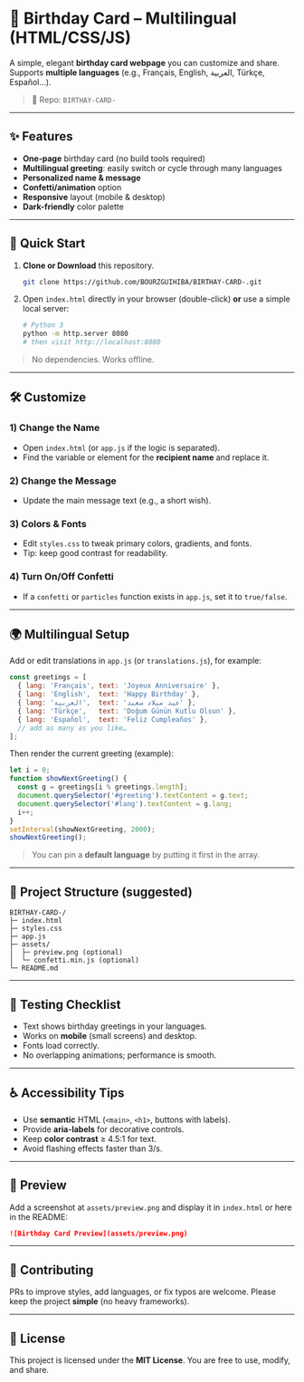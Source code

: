 # 🎉 Birthday Card – Multilingual (HTML/CSS/JS)

A simple, elegant **birthday card webpage** you can customize and share. Supports **multiple languages** (e.g., Français, English, العربية, Türkçe, Español…).

> 📌 Repo: `BIRTHAY-CARD-`

---

## ✨ Features

* **One‑page** birthday card (no build tools required)
* **Multilingual greeting**: easily switch or cycle through many languages
* **Personalized name & message**
* **Confetti/animation** option
* **Responsive** layout (mobile & desktop)
* **Dark-friendly** color palette

---

## 🚀 Quick Start

1. **Clone or Download** this repository.

   ```bash
   git clone https://github.com/BOURZGUIHIBA/BIRTHAY-CARD-.git
   ```
2. Open `index.html` directly in your browser (double-click) **or** use a simple local server:

   ```bash
   # Python 3
   python -m http.server 8080
   # then visit http://localhost:8080
   ```

> No dependencies. Works offline.

---

## 🛠️ Customize

### 1) Change the Name

* Open `index.html` (or `app.js` if the logic is separated).
* Find the variable or element for the **recipient name** and replace it.

### 2) Change the Message

* Update the main message text (e.g., a short wish).

### 3) Colors & Fonts

* Edit `styles.css` to tweak primary colors, gradients, and fonts.
* Tip: keep good contrast for readability.

### 4) Turn On/Off Confetti

* If a `confetti` or `particles` function exists in `app.js`, set it to `true/false`.

---

## 🌍 Multilingual Setup

Add or edit translations in `app.js` (or `translations.js`), for example:

```js
const greetings = [
  { lang: 'Français', text: 'Joyeux Anniversaire' },
  { lang: 'English',  text: 'Happy Birthday' },
  { lang: 'العربية',  text: 'عيد ميلاد سعيد' },
  { lang: 'Türkçe',   text: 'Doğum Günün Kutlu Olsun' },
  { lang: 'Español',  text: 'Feliz Cumpleaños' },
  // add as many as you like…
];
```

Then render the current greeting (example):

```js
let i = 0;
function showNextGreeting() {
  const g = greetings[i % greetings.length];
  document.querySelector('#greeting').textContent = g.text;
  document.querySelector('#lang').textContent = g.lang;
  i++;
}
setInterval(showNextGreeting, 2000);
showNextGreeting();
```

> You can pin a **default language** by putting it first in the array.

---

## 📁 Project Structure (suggested)

```
BIRTHAY-CARD-/
├─ index.html
├─ styles.css
├─ app.js
├─ assets/
│  ├─ preview.png (optional)
│  └─ confetti.min.js (optional)
└─ README.md
```

---

## 🧪 Testing Checklist

* Text shows birthday greetings in your languages.
* Works on **mobile** (small screens) and desktop.
* Fonts load correctly.
* No overlapping animations; performance is smooth.

---

## ♿ Accessibility Tips

* Use **semantic** HTML (`<main>`, `<h1>`, buttons with labels).
* Provide **aria-labels** for decorative controls.
* Keep **color contrast** ≥ 4.5:1 for text.
* Avoid flashing effects faster than 3/s.

---

## 📸 Preview

Add a screenshot at `assets/preview.png` and display it in `index.html` or here in the README:

```md
![Birthday Card Preview](assets/preview.png)
```

---

## 🤝 Contributing

PRs to improve styles, add languages, or fix typos are welcome. Please keep the project **simple** (no heavy frameworks).

---

## 🧾 License

This project is licensed under the **MIT License**. You are free to use, modify, and share.
